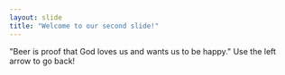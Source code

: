 ```yaml
---
layout: slide
title: "Welcome to our second slide!"
---
```

"Beer is proof that God loves us and wants us to be happy."
Use the left arrow to go back!
